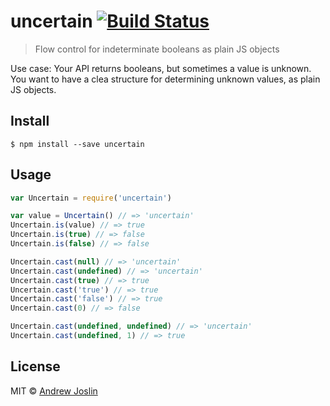 # uncertain [![Build Status](https://travis-ci.org/ajoslin/uncertain.svg?branch=master)](https://travis-ci.org/ajoslin/uncertain)

> Flow control for indeterminate booleans as plain JS objects

Use case: Your API returns booleans, but sometimes a value is unknown. You want to have a clea structure for determining unknown values, as plain JS objects.

## Install

```
$ npm install --save uncertain
```

## Usage

```js
var Uncertain = require('uncertain')

var value = Uncertain() // => 'uncertain'
Uncertain.is(value) // => true
Uncertain.is(true) // => false
Uncertain.is(false) // => false

Uncertain.cast(null) // => 'uncertain'
Uncertain.cast(undefined) // => 'uncertain'
Uncertain.cast(true) // => true
Uncertain.cast('true') // => true
Uncertain.cast('false') // => true
Uncertain.cast(0) // => false

Uncertain.cast(undefined, undefined) // => 'uncertain'
Uncertain.cast(undefined, 1) // => true
```

## License

MIT © [Andrew Joslin](http://ajoslin.com)
